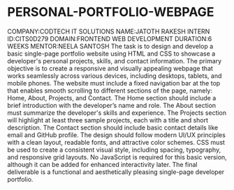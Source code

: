 # PERSONAL-PORTFOLIO-WEBPAGE
COMPANY:CODTECH IT SOLUTIONS
NAME:JATOTH RAKESH
INTERN ID:CITS0D279
DOMAIN:FRONTEND WEB DEVELOPMENT
DURATION:6 WEEKS
MENTOR:NEELA SANTOSH
The task is to design and develop a basic single-page portfolio website using HTML and CSS to showcase a developer's personal projects, skills, and contact information. The primary objective is to create a responsive and visually appealing webpage that works seamlessly across various devices, including desktops, tablets, and mobile phones. The website must include a fixed navigation bar at the top that enables smooth scrolling to different sections of the page, namely: Home, About, Projects, and Contact.
The Home section should include a brief introduction with the developer’s name and role. The About section must summarize the developer's skills and experience. The Projects section will highlight at least three sample projects, each with a title and short description. The Contact section should include basic contact details like email and GitHub profile.
The design should follow modern UI/UX principles with a clean layout, readable fonts, and attractive color schemes. CSS must be used to create a consistent visual style, including spacing, typography, and responsive grid layouts. No JavaScript is required for this basic version, although it can be added for enhanced interactivity later. The final deliverable is a functional and aesthetically pleasing single-page developer portfolio.
